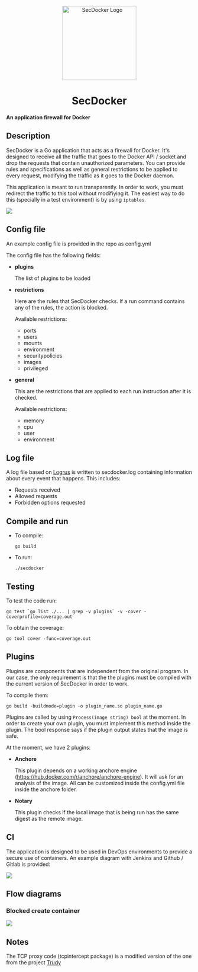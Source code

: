 <p align="center">
<div style="text-align: center">

<img src="docs/SecDocker-logo.png" alt="SecDocker Logo" width="200"/>

# SecDocker

</div>
</p>

**An application firewall for Docker**

## Description

SecDocker is a Go application that acts as a firewall for Docker. It's designed to receive all the traffic that goes to the Docker API / socket and drop the requests that contain unauthorized parameters. You can provide rules and specifications as well as general restrictions to be applied to every request, modifying the traffic as it goes to the Docker daemon.

This application is meant to run transparently. In order to work, you must redirect the traffic to this tool without modifiying it. The easiest way to do this (specially in a test environment) is by using `iptables`.

![](docs/SecDocker.png)

## Config file

An example config file is provided in the repo as config.yml

The config file has the following fields:

* **plugins**

    The list of plugins to be loaded

* **restrictions**

    Here are the rules that SecDocker checks. If a run command contains any of the rules, the action is blocked.

    Available restrictions:
    * ports
    * users
    * mounts
    * environment
    * securitypolicies
    * images
    * privileged

* **general**

    This are the restrictions that are applied to each run instruction after it is checked.

    Available restrictions:
    * memory
    * cpu
    * user
    * environment

## Log file

A log file based on [Logrus](https://github.com/sirupsen/logrus) is written to secdocker.log containing information about every event that happens. This includes:

* Requests received
* Allowed requests
* Forbidden options requested

## Compile and run

- To compile: 

    `go build`

- To run:

    `./secdocker`

## Testing

To test the code run: 
```
go test `go list ./... | grep -v plugins` -v -cover -coverprofile=coverage.out
```

To obtain the coverage: 
```
go tool cover -func=coverage.out
```

## Plugins
Plugins are components that are independent from the original program. In our case, the only requirement is that the the plugins must be compiled with the current version of SecDocker in order to work.

To compile them: 

```
go build -buildmode=plugin -o plugin_name.so plugin_name.go
```

Plugins are called by using `Process(image string) bool` at the moment. In order to create your own plugin, you must implement this method inside the plugin. The bool response says if the plugin output states that the image is safe.

At the moment, we have 2 plugins:

* **Anchore**

    This plugin depends on a working anchore engine (https://hub.docker.com/r/anchore/anchore-engine). It will ask for an analysis of the image. All can be customized inside the config.yml file inside the anchore folder.

* **Notary**

    This plugin checks if the local image that is being run has the same digest as the remote image. 

## CI

The application is designed to be used in DevOps environments to provide a secure use of containers. An example diagram with Jenkins and Github / Gitlab is provided:

![](docs/CI.png)

## Flow diagrams

### Blocked create container

![](docs/BlockDiagram.png)


## Notes

The TCP proxy code (tcpintercept package) is a modified version of the one from the project [Trudy](https://github.com/praetorian-inc/trudy)
